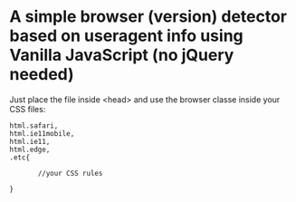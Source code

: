 # A simple browser (version) detector based on useragent info using Vanilla JavaScript (no jQuery needed)
Just place the file inside \<head\> and use the browser classe inside your CSS files: 
```
html.safari,
html.ie11mobile,
html.ie11,
html.edge,
.etc{

       //your CSS rules
       
}
```

